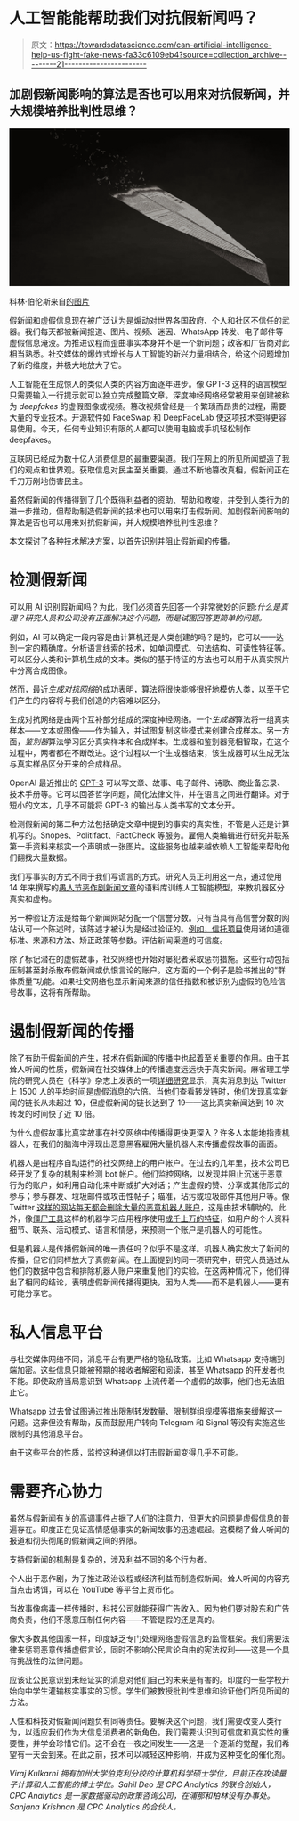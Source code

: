 # 人工智能能帮助我们对抗假新闻吗？

> 原文：<https://towardsdatascience.com/can-artificial-intelligence-help-us-fight-fake-news-fa33c6109eb4?source=collection_archive---------21----------------------->

## 加剧假新闻影响的算法是否也可以用来对抗假新闻，并大规模培养批判性思维？

![](img/520f2b9c26955d5890abddddd4865bcc.png)

科林·伯伦斯来自[的图片](https://pixabay.com/?utm_source=link-attribution&utm_medium=referral&utm_campaign=image&utm_content=4011071)

假新闻和虚假信息现在被广泛认为是煽动对世界各国政府、个人和社区不信任的武器。我们每天都被新闻报道、图片、视频、迷因、WhatsApp 转发、电子邮件等虚假信息淹没。为推进议程而歪曲事实本身并不是一个新问题；政客和广告商对此相当熟悉。社交媒体的爆炸式增长与人工智能的新兴力量相结合，给这个问题增加了新的维度，并极大地放大了它。

人工智能在生成惊人的类似人类的内容方面逐年进步。像 GPT-3 这样的语言模型只需要输入一行提示就可以独立完成整篇文章。深度神经网络经常被用来创建被称为 *deepfakes* 的虚假图像或视频。篡改视频曾经是一个繁琐而昂贵的过程，需要大量的专业技术。开源软件如 FaceSwap 和 DeepFaceLab 使这项技术变得更容易使用。今天，任何专业知识有限的人都可以使用电脑或手机轻松制作 deepfakes。

互联网已经成为数十亿人消费信息的最重要渠道。我们在网上的所见所闻塑造了我们的观点和世界观。获取信息对民主至关重要。通过不断地篡改真相，假新闻正在千刀万剐地伤害民主。

虽然假新闻的传播得到了几个既得利益者的资助、帮助和教唆，并受到人类行为的进一步推动，但帮助制造假新闻的技术也可以用来打击假新闻。加剧假新闻影响的算法是否也可以用来对抗假新闻，并大规模培养批判性思维？

本文探讨了各种技术解决方案，以首先识别并阻止假新闻的传播。

# 检测假新闻

可以用 AI 识别假新闻吗？为此，我们必须首先回答一个非常微妙的问题:*什么是真理？研究人员和公司没有正面解决这个问题，而是试图回答更简单的问题。*

例如，AI 可以确定一段内容是由计算机还是人类创建的吗？是的，它可以——达到一定的精确度。分析语言线索的技术，如单词模式、句法结构、可读性特征等。可以区分人类和计算机生成的文本。类似的基于特征的方法也可以用于从真实照片中分离合成图像。

然而，最近*生成对抗网络*的成功表明，算法将很快能够很好地模仿人类，以至于它们产生的内容将与我们创造的内容难以区分。

生成对抗网络是由两个互补部分组成的深度神经网络。一个*生成器*算法将一组真实样本——文本或图像——作为输入，并试图复制这些模式来创建合成样本。另一方面，*鉴别器*算法学习区分真实样本和合成样本。生成器和鉴别器竞相智取，在这个过程中，两者都在不断改进。这个过程以一个生成器结束，该生成器可以生成无法与真实样品区分开来的合成样品。

OpenAI 最近推出的 [GPT-3](https://science.thewire.in/the-sciences/openai-gpt-3-language-model-natural-language-processing-artificial-general-intelligence/) 可以写文章、故事、电子邮件、诗歌、商业备忘录、技术手册等。它可以回答哲学问题，简化法律文件，并在语言之间进行翻译。对于短小的文本，几乎不可能将 GPT-3 的输出与人类书写的文本分开。

检测假新闻的第二种方法包括确定文章中提到的事实的真实性，不管是人还是计算机写的。Snopes、Politifact、FactCheck 等服务。雇佣人类编辑进行研究并联系第一手资料来核实一个声明或一张图片。这些服务也越来越依赖人工智能来帮助他们翻找大量数据。

我们写事实的方式不同于我们写谎言的方式。研究人员正利用这一点，通过使用 14 年来撰写的[愚人节恶作剧新闻文章](https://www.sciencedaily.com/releases/2019/03/190329130206.htm)的语料库训练人工智能模型，来教机器区分真实和虚构。

另一种验证方法是给每个新闻网站分配一个信誉分数。只有当具有高信誉分数的网站认可一个陈述时，该陈述才被认为是经过验证的。[例如，信托项目](https://thetrustproject.org/)使用诸如道德标准、来源和方法、矫正政策等参数。评估新闻渠道的可信度。

除了标记潜在的虚假故事，社交网络也开始对屡犯者采取惩罚措施。这些行动包括压制甚至封杀散布假新闻或仇恨言论的账户。这方面的一个例子是脸书推出的“群体质量”功能。如果社交网络也显示新闻来源的信任指数和被识别为虚假的危险信号故事，这将有所帮助。

# 遏制假新闻的传播

除了有助于假新闻的产生，技术在假新闻的传播中也起着至关重要的作用。由于其耸人听闻的性质，假新闻在社交媒体上的传播速度远远快于真实新闻。麻省理工学院的研究人员在《科学》杂志上发表的一项[详细研究](https://science.sciencemag.org/content/359/6380/1146)显示，真实消息到达 Twitter 上 1500 人的平均时间是虚假消息的六倍。当他们查看转发链时，他们发现真实新闻的链长从未超过 10，但虚假新闻的链长达到了 19——这比真实新闻达到 10 次转发的时间快了近 10 倍。

为什么虚假故事比真实故事在社交网络中传播得更快更深入？许多人本能地指责机器人，在我们的脑海中浮现出恶意黑客雇佣大量机器人来传播虚假故事的画面。

机器人是由程序自动运行的社交网络上的用户帐户。在过去的几年里，技术公司已经开发了复杂的机制来检测 bot 帐户。他们监控网络，以发现并阻止沉迷于恶意行为的账户，如利用自动化来中断或扩大对话；产生虚假的赞、分享或其他形式的参与；参与群发、垃圾邮件或攻击性帖子；瞄准，玷污或垃圾邮件其他用户等。像 Twitter [这样的网站每天都会删除大量的恶意机器人账户](https://www.technologyreview.com/2020/01/08/130983/were-fighting-fake-news-ai-bots-by-using-more-ai-thats-a-mistake/)，这是由技术辅助的。此外，像[僵尸工具](https://botometer.osome.iu.edu/)这样的机器学习应用程序使用[成千上万的特征](https://dl.acm.org/doi/10.1145/2872518.2889302)，如用户的个人资料细节、联系、活动模式、语言和情感，来预测一个账户是机器人的可能性。

但是机器人是传播假新闻的唯一责任吗？似乎不是这样。机器人确实放大了新闻的传播，但它们同样放大了真假新闻。在上面提到的同一项研究中，研究人员通过从他们的数据中包含和排除机器人账户来重复他们的实验。在这两种情况下，他们得出了相同的结论，表明虚假新闻传播得更快，因为人类——而不是机器人——更有可能分享它。

# **私人信息平台**

与社交媒体网络不同，消息平台有更严格的隐私政策。比如 Whatsapp 支持端到端加密。这些信息只能被预期的接收者解密和阅读，甚至 Whatsapp 的开发者也不能。即使政府当局意识到 Whatsapp 上流传着一个虚假的故事，他们也无法阻止它。

Whatsapp 过去曾试图通过推出限制转发数量、限制群组规模等措施来缓解这一问题。这非但没有帮助，反而鼓励用户转向 Telegram 和 Signal 等没有实施这些限制的其他消息平台。

由于这些平台的性质，监控这种通信以打击假新闻变得几乎不可能。

# **需要齐心协力**

虽然与假新闻有关的高调事件占据了人们的注意力，但更大的问题是虚假信息的普遍存在。印度正在见证高情感低事实的新闻故事的迅速崛起。这模糊了耸人听闻的报道和彻头彻尾的假新闻之间的界限。

支持假新闻的机制是复杂的，涉及利益不同的多个行为者。

个人出于恶作剧，为了推进政治议程或经济利益而制造假新闻。耸人听闻的内容充当点击诱饵，可以在 YouTube 等平台上货币化。

当故事像病毒一样传播时，科技公司就能获得广告收入。因为他们要对股东和广告商负责，他们不愿意压制任何内容——不管是假的还是真的。

像大多数其他国家一样，印度缺乏专门处理网络虚假信息的监管框架。我们需要法律来惩罚恶意传播虚假言论，同时不影响公民言论自由的宪法权利——这是一个具有挑战性的法律问题。

应该让公民意识到未经证实的消息对他们自己的未来是有害的。印度的一些学校开始向中学生灌输核实事实的习惯。学生们被教授批判性思维和验证他们所见所闻的方法。

人性和科技对假新闻问题负有同等责任。要解决这个问题，我们需要改变人类行为，以适应我们作为大信息消费者的新角色。我们需要认识到可信度和真实性的重要性，并学会珍惜它们。这不会在一夜之间发生——这是一个逐渐的觉醒，我们希望有一天会到来。在此之前，技术可以减轻这种影响，并成为这种变化的催化剂。

*Viraj Kulkarni 拥有加州大学伯克利分校的计算机科学硕士学位，目前正在攻读量子计算和人工智能的博士学位。Sahil Deo 是 CPC Analytics 的联合创始人，CPC Analytics 是一家数据驱动的政策咨询公司，在浦那和柏林设有办事处。Sanjana Krishnan 是 CPC Analytics 的合伙人。*